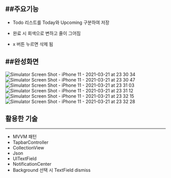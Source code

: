 ##주요기능
---------
* Todo 리스트를 Today와 Upcoming 구분하여 저장

* 완료 시 회색으로 변하고 줄이 그어짐

* x 버튼 누르면 삭제 됨



##완성화면
----------

![Simulator Screen Shot - iPhone 11 - 2021-03-21 at 23 30 34](https://user-images.githubusercontent.com/76856001/111908846-24b15780-8a9e-11eb-9451-4731dd5fc4d1.png)
![Simulator Screen Shot - iPhone 11 - 2021-03-21 at 23 30 47](https://user-images.githubusercontent.com/76856001/111908851-267b1b00-8a9e-11eb-8e5d-caf6e490cdcf.png)
![Simulator Screen Shot - iPhone 11 - 2021-03-21 at 23 31 03](https://user-images.githubusercontent.com/76856001/111908853-2713b180-8a9e-11eb-97a2-76836bdefd8d.png)
![Simulator Screen Shot - iPhone 11 - 2021-03-21 at 23 31 12](https://user-images.githubusercontent.com/76856001/111908855-27ac4800-8a9e-11eb-9b4e-b189839bc517.png)
![Simulator Screen Shot - iPhone 11 - 2021-03-21 at 23 32 15](https://user-images.githubusercontent.com/76856001/111908857-27ac4800-8a9e-11eb-90f5-42323d3e3264.png)
![Simulator Screen Shot - iPhone 11 - 2021-03-21 at 23 32 28](https://user-images.githubusercontent.com/76856001/111908859-2844de80-8a9e-11eb-9f45-f5e51a6aa5b9.png)



## 활용한 기술
--------
* MVVM 패턴
* TapbarController 
* CollectionView 
* Json 
* UITextField 
* NotificationCenter
* Background 선택 시 TextField dismiss

